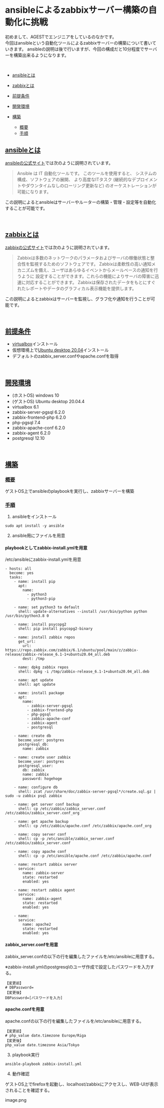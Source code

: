 # ansibleによるzabbixサーバー構築の自動化に挑戦

初めまして、AGESTでエンジニアをしているのなかです。
<br>
今回はansibleという自動化ツールによるzabbixサーバーの構築について書いていきます。
ansibleの説明は後で行いますが、今回の構成だと10分程度でサーバーを構築出来るようになります。

<br>

- [ansibleとは](#ansible)

- [zabbixとは](#zabbix)

- [前提条件](#prerequisite)

- [開発環境](#environment)

- [構築](#build)
  - [概要](#summary)
  - [手順](#process)


<a id="ansible"></a>

## <a href="#ansible">ansibleとは</a>
[ansibleの公式サイト](https://docs.ansible.com/ansible/2.9_ja/index.html)では次のように説明されています。
> Ansible は IT 自動化ツールです。 このツールを使用すると、
> システムの構成、ソフトウェアの展開、
> より高度なITタスク (継続的なデプロイメントやダウンタイムなしのローリング更新など) 
> のオーケストレーションが可能になります。

この説明によるとansibleはサーバーやルーターの構築・管理・設定等を自動化することが可能です。

<br>

<a id="zabbix"></a>

## <a href="#zabbix">zabbixとは</a>
[zabbixの公式サイト](https://www.zabbix.com/documentation/2.2/jp/manual/introduction/about)では次のように説明されています。
> Zabbixは多数のネットワークのパラメータおよびサーバの稼働状態と整合性を監視するためのソフトウェアです。
> Zabbixは柔軟性の高い通知メカニズムを備え、ユーザはあらゆるイベントからメールベースの通知を行うように
> 設定することができます。これらの機能によりサーバの障害に迅速に対応することができます。
> Zabbixは保存されたデータをもとにすぐれたレポートやデータのグラフィカル表示機能を提供します。

この説明によるとzabbixはサーバーを監視し、グラフ化や通知を行うことが可能です。

<br>

<a id="prerequisite"></a>

## <a href="#prerequisite">前提条件</a>
- [virtualbox](https://www.virtualbox.org/wiki/Downloads)インストール
- 仮想環境上で[Ubuntu desktop 20.04](http://cdimage.ubuntulinux.jp/releases/20.04.1/)インストール
- デフォルトのzabbix_server.confやapache.confを取得

<br>

<a id="environment"></a>

## <a href="#environment">開発環境</a>
- (ホストOS) windows 10
- (ゲストOS) Ubuntu desktop 20.04.4
- virtualbox 6.1
- zabbix-server-pgsql 6.2.0
- zabbix-frontend-php 6.2.0
- php-pgsql 7.4
- zabbix-apache-conf 6.2.0
- zabbix-agent 6.2.0
- postgresql 12.10

<br>

<a id="build"></a>

## <a href="#build">構築</a>

<a id="summary"></a>

### <a href="#summary">概要</a>
ゲストOS上でansibleのplaybookを実行し、zabbixサーバーを構築

<a id="process"></a>

### <a href="#process">手順</a>
1. ansibleをインストール

```
sudo apt install -y ansible
```

2. ansible用にファイルを用意

#### playbookとしてzabbix-install.ymlを用意

/etc/ansibleにzabbix-install.ymlを用意

```
- hosts: all
  become: yes
  tasks:
    - name: install pip
      apt:
        name:
          - python3
          - python3-pip

    - name: set python3 to default
      shell: update-alternatives --install /usr/bin/python python /usr/bin/python3.8 0

    - name: install psycopg2
      shell: pip install psycopg2-binary

    - name: install zabbix repos
      get_url:
        url: https://repo.zabbix.com/zabbix/6.1/ubuntu/pool/main/z/zabbix-release/zabbix-release_6.1-1+ubuntu20.04_all.deb
        dest: /tmp

    - name: dpkg zabbix repos
      shell: dpkg -i /tmp/zabbix-release_6.1-1+ubuntu20.04_all.deb

    - name: apt update
      shell: apt update

    - name: install package  
      apt:
        name:
          - zabbix-server-pgsql
          - zabbix-frontend-php
          - php-pgsql
          - zabbix-apache-conf
          - zabbix-agent
          - postgresql

    - name: create db
      become_user: postgres
      postgresql_db:
        name: zabbix

    - name: create user zabbix
      become_user: postgres
      postgresql_user:
        db: zabbix
        name: zabbix
        password: hogehoge

    - name: configure db
      shell: zcat /usr/share/doc/zabbix-server-pgsql*/create.sql.gz | sudo -u zabbix psql zabbix

    - name: get server conf backup
      shell: cp /etc/zabbix/zabbix_server.conf /etc/zabbix/zabbix_server.conf_org

    - name: get apache backup
      shell: cp /etc/zabbix/apache.conf /etc/zabbix/apache.conf_org

    - name: copy server conf
      shell: cp -p /etc/ansible/zabbix_server.conf /etc/zabbix/zabbix_server.conf

    - name: copy apache conf
      shell: cp -p /etc/ansible/apache.conf /etc/zabbix/apache.conf

    - name: restart zabbix server
      service: 
        name: zabbix-server
        state: restarted
        enabled: yes

    - name: restart zabbix agent
      service:
        name: zabbix-agent
        state: restarted
        enabled: yes

    - name:
      service:
        name: apache2
        state: restarted
        enabled: yes
```

#### zabbix_server.confを用意

zabbix_server.confの以下の行を編集したファイルを/etc/ansibleに用意する。

※zabbix-install.ymlのpostgresqlのユーザ作成で設定したパスワードを入力する。

```
【変更前】
# DBPassword=
【変更後】
DBPassword=[パスワードを入力]
```

#### apache.confを用意

apache.confの以下の行を編集したファイルを/etc/ansibleに用意する。

```
【変更前】
# php_value date.timezone Europe/Riga
【変更後】
php_value date.timezone Asia/Tokyo
```

3. playbook実行

```
ansible-playbook zabbix-install.yml
```

4. 動作確認

ゲストOS上でfirefoxを起動し、localhost/zabbixにアクセスし、WEB-UIが表示されることを確認する。

image.png

